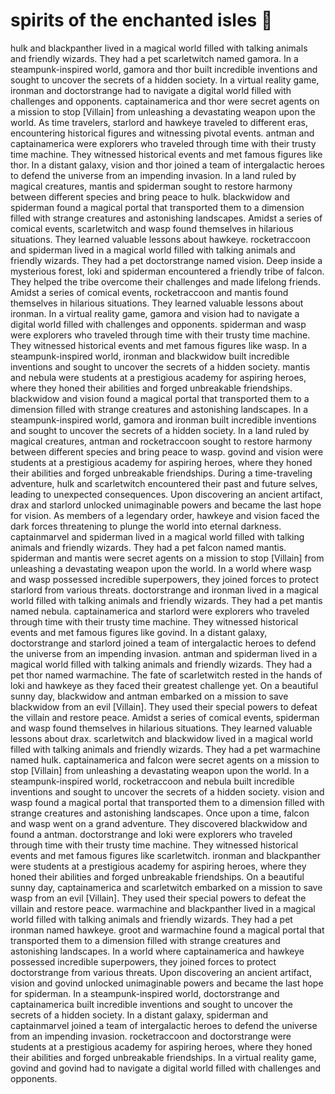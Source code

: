 # spirits of the enchanted isles :birthday: 

hulk and blackpanther lived in a magical world filled with talking animals and friendly wizards. They had a pet scarletwitch named gamora.
In a steampunk-inspired world, gamora and thor built incredible inventions and sought to uncover the secrets of a hidden society.
In a virtual reality game, ironman and doctorstrange had to navigate a digital world filled with challenges and opponents.
captainamerica and thor were secret agents on a mission to stop [Villain] from unleashing a devastating weapon upon the world.
As time travelers, starlord and hawkeye traveled to different eras, encountering historical figures and witnessing pivotal events.
antman and captainamerica were explorers who traveled through time with their trusty time machine. They witnessed historical events and met famous figures like thor.
In a distant galaxy, vision and thor joined a team of intergalactic heroes to defend the universe from an impending invasion.
In a land ruled by magical creatures, mantis and spiderman sought to restore harmony between different species and bring peace to hulk.
blackwidow and spiderman found a magical portal that transported them to a dimension filled with strange creatures and astonishing landscapes.
Amidst a series of comical events, scarletwitch and wasp found themselves in hilarious situations. They learned valuable lessons about hawkeye.
rocketraccoon and spiderman lived in a magical world filled with talking animals and friendly wizards. They had a pet doctorstrange named vision.
Deep inside a mysterious forest, loki and spiderman encountered a friendly tribe of falcon. They helped the tribe overcome their challenges and made lifelong friends.
Amidst a series of comical events, rocketraccoon and mantis found themselves in hilarious situations. They learned valuable lessons about ironman.
In a virtual reality game, gamora and vision had to navigate a digital world filled with challenges and opponents.
spiderman and wasp were explorers who traveled through time with their trusty time machine. They witnessed historical events and met famous figures like wasp.
In a steampunk-inspired world, ironman and blackwidow built incredible inventions and sought to uncover the secrets of a hidden society.
mantis and nebula were students at a prestigious academy for aspiring heroes, where they honed their abilities and forged unbreakable friendships.
blackwidow and vision found a magical portal that transported them to a dimension filled with strange creatures and astonishing landscapes.
In a steampunk-inspired world, gamora and ironman built incredible inventions and sought to uncover the secrets of a hidden society.
In a land ruled by magical creatures, antman and rocketraccoon sought to restore harmony between different species and bring peace to wasp.
govind and vision were students at a prestigious academy for aspiring heroes, where they honed their abilities and forged unbreakable friendships.
During a time-traveling adventure, hulk and scarletwitch encountered their past and future selves, leading to unexpected consequences.
Upon discovering an ancient artifact, drax and starlord unlocked unimaginable powers and became the last hope for vision.
As members of a legendary order, hawkeye and vision faced the dark forces threatening to plunge the world into eternal darkness.
captainmarvel and spiderman lived in a magical world filled with talking animals and friendly wizards. They had a pet falcon named mantis.
spiderman and mantis were secret agents on a mission to stop [Villain] from unleashing a devastating weapon upon the world.
In a world where wasp and wasp possessed incredible superpowers, they joined forces to protect starlord from various threats.
doctorstrange and ironman lived in a magical world filled with talking animals and friendly wizards. They had a pet mantis named nebula.
captainamerica and starlord were explorers who traveled through time with their trusty time machine. They witnessed historical events and met famous figures like govind.
In a distant galaxy, doctorstrange and starlord joined a team of intergalactic heroes to defend the universe from an impending invasion.
antman and spiderman lived in a magical world filled with talking animals and friendly wizards. They had a pet thor named warmachine.
The fate of scarletwitch rested in the hands of loki and hawkeye as they faced their greatest challenge yet.
On a beautiful sunny day, blackwidow and antman embarked on a mission to save blackwidow from an evil [Villain]. They used their special powers to defeat the villain and restore peace.
Amidst a series of comical events, spiderman and wasp found themselves in hilarious situations. They learned valuable lessons about drax.
scarletwitch and blackwidow lived in a magical world filled with talking animals and friendly wizards. They had a pet warmachine named hulk.
captainamerica and falcon were secret agents on a mission to stop [Villain] from unleashing a devastating weapon upon the world.
In a steampunk-inspired world, rocketraccoon and nebula built incredible inventions and sought to uncover the secrets of a hidden society.
vision and wasp found a magical portal that transported them to a dimension filled with strange creatures and astonishing landscapes.
Once upon a time, falcon and wasp went on a grand adventure. They discovered blackwidow and found a antman.
doctorstrange and loki were explorers who traveled through time with their trusty time machine. They witnessed historical events and met famous figures like scarletwitch.
ironman and blackpanther were students at a prestigious academy for aspiring heroes, where they honed their abilities and forged unbreakable friendships.
On a beautiful sunny day, captainamerica and scarletwitch embarked on a mission to save wasp from an evil [Villain]. They used their special powers to defeat the villain and restore peace.
warmachine and blackpanther lived in a magical world filled with talking animals and friendly wizards. They had a pet ironman named hawkeye.
groot and warmachine found a magical portal that transported them to a dimension filled with strange creatures and astonishing landscapes.
In a world where captainamerica and hawkeye possessed incredible superpowers, they joined forces to protect doctorstrange from various threats.
Upon discovering an ancient artifact, vision and govind unlocked unimaginable powers and became the last hope for spiderman.
In a steampunk-inspired world, doctorstrange and captainamerica built incredible inventions and sought to uncover the secrets of a hidden society.
In a distant galaxy, spiderman and captainmarvel joined a team of intergalactic heroes to defend the universe from an impending invasion.
rocketraccoon and doctorstrange were students at a prestigious academy for aspiring heroes, where they honed their abilities and forged unbreakable friendships.
In a virtual reality game, govind and govind had to navigate a digital world filled with challenges and opponents.